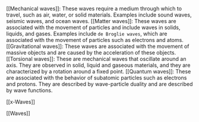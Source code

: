 [[Mechanical waves]]: These waves require a medium through which to travel, such as air, water, or solid materials. Examples include sound waves, seismic waves, and ocean waves.
[[Matter waves]]: These waves are associated with the movement of particles and include waves in solids, liquids, and gases. Examples include `de Broglie waves`, which are associated with the movement of particles such as electrons and atoms.
[[Gravitational waves]]: These waves are associated with the movement of massive objects and are caused by the acceleration of these objects. 
[[Torsional waves]]: These are mechanical waves that oscillate around an axis. They are observed in solid, liquid and gaseous materials, and they are characterized by a rotation around a fixed point.
[[Quantum waves]]: These are associated with the behavior of subatomic particles such as electrons and protons. They are described by wave-particle duality and are described by wave functions.

[[x-Waves]]

[[Waves]]
